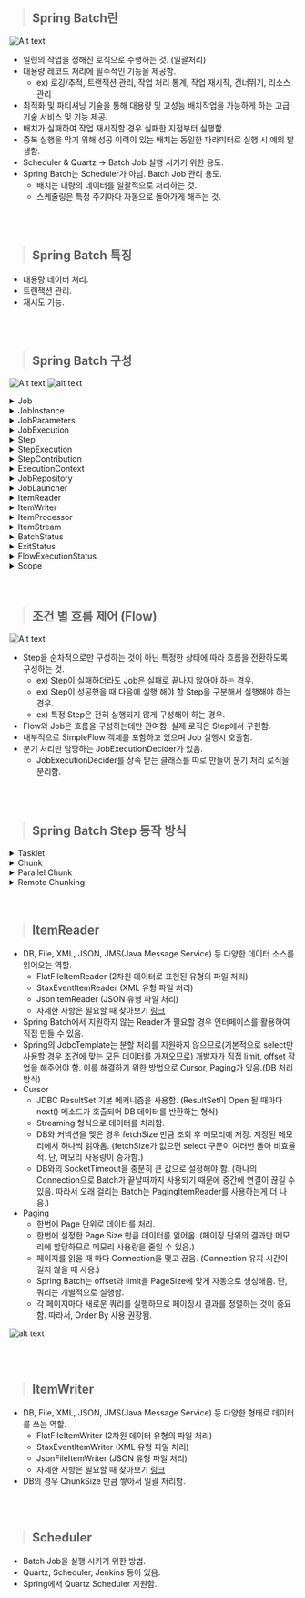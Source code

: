 > ## Spring Batch란

![Alt text](image/image-0.png)

- 일련의 작업을 정해진 로직으로 수행하는 것. (일괄처리)
- 대용량 레코드 처리에 필수적인 기능을 제공함.
  - ex) 로깅/추적, 트랜잭션 관리, 작업 처리 통계, 작업 재시작, 건너뛰기, 리소스 관리
- 최적화 및 파티셔닝 기술을 통해 대용량 및 고성능 배치작업을 가능하게 하는 고급 기술 서비스 및 기능 제공.
- 배치가 실패하여 작업 재시작할 경우 실패한 지점부터 실행함.
- 중복 실행을 막기 위해 성공 이력이 있는 배치는 동일한 파라미터로 실행 시 예외 발생함.
- Scheduler & Quartz -> Batch Job 실행 시키기 위한 용도.
- Spring Batch는 Scheduler가 아님. Batch Job 관리 용도.
  - 배치는 대량의 데이터를 일괄적으로 처리하는 것.
  - 스케줄링은 특정 주기마다 자동으로 돌아가게 해주는 것.

<br/>
<br/>

> ## Spring Batch 특징

- 대용량 데이터 처리.
- 트랜잭션 관리.
- 재시도 기능.

<br/>
<br/>

> ## Spring Batch 구성

![Alt text](image/image.png)
![alt text](image/image-16.png)

<details>
    <summary>Job</summary>

- 배치 처리 과정을 하나의 단위로 만들어 놓은 객체.
- 배치 처리 과정에 있어 전체 계층 최상단에 위치.
- SimpleJob (순차적으로 step 실행 시키는 job)
- FlowJob (특정한 조건과 흐름에 따라 Step 구성하여 실행 시키는 job)

  ![alt text](image/image-7.png)

</details>

<details>
    <summary>JobInstance</summary>

- Job 실행 될 때 생성되는 하나의 Job 논리 실행 단위이며, Job의 상태정보를 가짐.
- Job 실행 시점이 다르므로 Job 실행을 구분해야함.
- DB에서 저장된 캐시 ((Job + JobParameter)해싱) 확인 후 기존 캐시된 instance 없으면 새로 만듬.
- 기본적으로 SpringBoot는 job을 모두 실행함. 설정을 통해 ApplicationRunner 구현체를 통해 실행할 수 있도록 하기. (spring.batch.job.enabled = false)
- </details>

<details>
    <summary>JobParameters</summary>

- JobInstance 구별 역할 및 JobInstance에 보내는 매개변수 역할.
- String, Double, Long, Date 4가지 형식만 지원함.
- 생성 및 바인딩 방법.
  - 앱 실행시 주입 (Java -jar LogBatch.jar requestDate=20210101)
  - 코드로 생성 (JobParameterBuilder, DefaultJobParametersConvertor)
  - SpEL 이용 (@Value("#{jobParameter[requestDate]}"), @JobScope, @StepScope)
- Step에서 사용가능.

</details>

<details>
    <summary>JobExecution</summary>

- JobInstance 실행 결과 상태, 시작시간, 종료시간, 생성시간 등의 정보를 담고 있음.
- FAILED, COMPLETED 등 실행 결과 상태를 가지며, COMPLETED는 실행 완료로 간주되어 재실행 불가능. FAILED는 재실행 가능. 즉, 하나의 JobInstance 실행 결과가 COMPLETED가 될 때까지 JobInstance 재실행 가능.
- 캐시된 JobInstance가 있는 경우, Failed 경우에만 동일한 JobInstance 실행 가능.

  ![alt text](image/image-8.png)
  ![alt text](image/image-9.png)

</details>

<details>
    <summary>Step</summary>

- Job의 배치처리를 정의하고 컨트롤하는데 필요한 모든 정보를 가지고 있는 도메인 객체.
- 배치작업을 어떻게 구성하고 실행할 것인지 Job의 세부작업을 Task 기반으로 설정하고 명세한 객체.
- Job은 최소 1개 이상의 step을 가져야함.
- 기본 구현체
  - TaskletStep (가장 기본이 되는 클래스. Tasklet 타입의 구현체 제어)
  - PartitionStep (멀티스레드 방식으로 Step을 여러개로 분리해서 실행)
  - JobStep (Step 내에서 Job 실행. job->step->job->step)
  - FlowStep (Step 안에서 Flow 실행)
- 기본적으로 Job은 여러 Step으로 구성되며, 각 Step은 실제 해야할 일들이 정의되어 있음.

  ![alt text](image/image-10.png)

</details>

<details>
    <summary>StepExecution</summary>

- Step 실행 시도를 의미하며 실행 중 발생한 정도들을 저장하는 객체.
- Step의 시작, 종료, 상태 등의 정보, JobExecution에 저장되는 정보 외에 Read Count, Write Count, Commit Count, Skip Count 등의 정보를 가짐.
- Job이 재실행 되더라도 이미 성공한 Step은 재실행하지 않으며 실패한 Step부터 실행됨.
- Job 하나에 여러 Step이 있을 때, 실패한 Step 이후의 Step은 실행 되지 않으므로 실패 이후의 Step은 StepExecution 생성 안됨.
- StepExecution 하나라도 실패한다면 JobExecution 실패함.

  ![alt text](image/image-11.png)

</details>

<details>
  <summary>StepContribution</summary>

- 청크 프로세스의 변경사항을 버퍼링 한 후 StepExecution 업데이트하는 도메인 객체.
- 청크 커밋 직전 StepExecution의 apply 메서드를 호출하여 상태를 업데이트 함.

  ![alt text](image/image-12.png)

</details>

<details>
    <summary>ExecutionContext</summary>

- 키 값으로 된 컬렉션으로 StepExecution, JobExecution 객체 상태를 저장하고 공유하는 객체.

  - JobExecutionContext: Commit 시점에 데이터 저장. 각 Job별 하나씩 가짐. Job 간 공유 안됨. 해당 Job의 Step간 공유 가능.
  - StepExecutionContext: 실행 사이에 데이터 저장. 각 Step별 하나씩 가짐. Step 간 공유 안됨.

  ![alt text](image/image-13.png)

</details>

<details>
    <summary>JobRepository</summary>

- 위에서 설명한 모든 용어의 처리 정보와 배치 작업 정보를 저장하는 저장소.

  ![alt text](image/image-14.png)

</details>

<details>
    <summary>JobLauncher</summary>

- Job과 JobParameter 인자를 받아 Job 실행하고 최종 Client에게 JobExecution 반환.
- 동기적 실행. (기본값으로 JobExecution 획득하고 배치 처리를 완료한 이후 Client에게 JobExecution 반환. 스케줄러 배치 처리에 적합.)
- 비동기적 실행. (TaskExecutor를 SimpleAsyncTaskExecutor로 설정. JobExecution 획득 후 바로 Client에게 JobExecution 반환. http 요청에 의한 배치처리에 적합.)

  ![alt text](image/image-15.png)

</details>

<details>
    <summary>ItemReader</summary>

- Step에서 Item 읽어오는 인터페이스.
- 다양한 인터페이스가 존재하며 다양한 형식의 데이터(XML, Json, DB, MQ) Item 읽어올 수 있음.

</details>

<details>
    <summary>ItemWriter</summary>

- 처리 된 Data Write 할 때 사용함.
- 처기 결과에 따라 Insert, Update, Send가 될 수 있음.
- Read와 동일하게 다양한 인터페이스가 존재함.
- 기본적으로 Item을 Chunk로 묶어서 처리함.

</details>

<details>
    <summary>ItemProcessor</summary>

- Reader에서 읽어온 Item 처리하는 역할.
- 배치를 처리하는데 필수 요소는 아님.

</details>

<details>
  <summary>ItemStream</summary>

- ItemReader와 ItemWriter 처리 과정 중 상태를 저장하고 오류가 발생하면 해당 상태를 참조하여 실패한 곳에서 재시작 하도록 지원함.
- ExecutionContext를 매개변수로 받아 상태 정보를 업데이트함.
- ItemReader, ItemWriter에서 ItemStream을 구현하고 있음.

</details>

<details>
    <summary>BatchStatus</summary>

- JobExecution과 StepExecution의 속성.
- Job과 Step의 종료 후 최종 결과 상태.
- COMPLETED, STARTING, STARTED, STOPPING, STOPPED, FAILED, ABANDONED, UNKNOWN.

</details>

<details>
    <summary>ExitStatus</summary>

- JobExecution과 StepExecution의 속성.
- Job과 Step의 실행 후 종료 되었을때의 상태.
- 기본적으로 BatchStatus와 동일한 값으로 설정함.
- UNKNOWN, EXECUTING, COMPLETED, NOOP, FAILED, STOPPED.

</details>

<details>
    <summary>FlowExecutionStatus</summary>

- FlowExecution의 속성.
- Flow 실행 후 최종 결과 상태.
- Flow 내 Step의 ExitStatus 값을 FlowExecutionStatus 값으로 저장.
- COMPLETED, STOPPED, FAILED, UNKNOWN.

</details>

<details>
    <summary>Scope</summary>

- 해당 어노테이션을 추가하면 해당 함수의 파라미터에 데이터 추가 가능.
- 해당 어노테이션을 사용하면 Bean의 생성 지점을 지정된 Scope가 실행 되는 시점으로 지연시킴.
- 장점
  - Bean 생성 지연을 통해 Application 실행되는 시점이 아닌 비즈니스 로직 처리 단계에서 Job Parameter를 할당 할 수 있음.
  - 동일한 컴포넌트 병렬 혹은 동시에 사용 시 유용함.
    - ex) 서로 다른 Step에서 하나의 Tasklet을 두고 마구잡이로 상태를 변경하는 것을 막을 수 있음.
- @JobScope
  - 해당 어노테이션과 @Bean을 사용하면 해당 컴포넌트 Job 실행 시점에 Spring Bean 생성함.
  - JobParameters, JobExecutionContext 사용 가능.
  - Step 선언문에 적용.
- @StepScope
  - 해당 어노테이션과 @Bean을 사용하면 해당 컴포넌트 Step 실행 시점에 Spring Bean으로 생성함.
  - JobParameters, JobExecutionContext, StepExecutionContext 사용 가능.
  - Tasklet, ItemReader, ItemWriter, ItemProcessor 선언문에 적용.

</details>

<br/>
<br/>

> ## 조건 별 흐름 제어 (Flow)

![Alt text](image/image-3.png)

- Step을 순차적으로만 구성하는 것이 아닌 특정한 상태에 따라 흐름을 전환하도록 구성하는 것.
  - ex) Step이 실패하더라도 Job은 실패로 끝나지 않아야 하는 경우.
  - ex) Step이 성공했을 때 다음에 실행 해야 할 Step을 구분해서 실행해야 하는 경우.
  - ex) 특정 Step은 전혀 실행되지 않게 구성해야 하는 경우.
- Flow와 Job은 흐름을 구성하는데만 관여함. 실제 로직은 Step에서 구현함.
- 내부적으로 SimpleFlow 객체를 포함하고 있으며 Job 실행시 호출함.
- 분기 처리만 담당하는 JobExecutionDecider가 있음.
  - JobExecutionDecider를 상속 받는 클래스를 따로 만들어 분기 처리 로직을 분리함.

<br/>
<br/>

> ## Spring Batch Step 동작 방식

<details>
    <summary>Tasklet</summary>

- Step 단계에서 '단일 레코드', '파일' 등 하나의 작업만 처리하는 방식.
- 각각의 처리를 하나의 트랜잭션에서 처리함.
- 파일을 읽고 처리한 다음 결과를 데이터베이스에 쓰는 등의 작업을 수행함.
- 단일 작업으로 작업이 끝날 때까지 대기 해야함.
- 대용량 데이터 처리에 적합하지 않음.
- Step은 Tasklet 단위로 처리되고, Tasklet 중에서 ChunkOrientedTasklet을 통해 Chunk를 처리함.

</details>

<details>
    <summary>Chunk</summary>

![alt text](image/image-4.png)
![alt text](image/image-5.png)

- Chunk: 데이터를 일정한 크기로 나눈 데이터 셋.
  - Chunk 단위로 나누면 전체 데이터를 한 번에 처리하지 않아도 되어 메모리 부하를 줄이고 성능을 향상시킬 수 있음.
- Step 단계에서 '단일 레코드를 묶어서' Chunk로 만들고 여러 Chunk 작업을 처리하는 방식.
- 묶인 레코드 Chunk를 각각 하나의 트랜잭션으로 처리하므로 실패시 해당 Chunk만 롤백.
- 병렬 처리를 위해 Chunk 사용하되, 순차적으로 처리하는 방식임.
- 대용량 데이터를 처리할 때 사용하며, 중복 처리나 실패한 레코드 처리 등 예외 상황에 대한 대처가 용이함.
- Reader로 하나의 데이터를 읽어옴.
- 읽어온 데이터를 Processor에서 가공.
- 가공된 데이터들을 별도의 공간에 Chunk 단위 만큼 모음.
- 다 쌓이면 Writer에 전달하고 Writer는 해당 데이터들을 일괄 저장함.
- Chunk Size vs Page Size
  - Chunk Size는 트랜잭션 범위를 설정하는 방법. 즉, 한 번에 처리할(커밋) 데이터의 수를 의미함.
  - Page Size는 처리할 데이터의 수를 설정하는 방법. 즉, 한 번에 몇개의 데이터를 처리할지 의미함.
  - 예를 들어, Chunk Size = 10, Page Size = 2 일 경우, Reader, Processor, Writer가 한번에 2개의 데이터 처리를 5번 반복하여 총 10개의 데이터를 처리해야 한번의 커밋이 발생함.
  - 따라서, 효과적인 성능 향상은 Page Size를 크게하고 해당 사이즈에 동일한 Chunk Size를 설정하여 대용량 처리 후 한번에 커밋하는 것이 좋음.
- PagingReader 주의사항
  - 페이징 처리 시 각 쿼리에 Offset, Limit를 지정해야함. 이때, 순서가 보장될 수 있도록 Order By를 사용해야 함.

</details>

<details>
    <summary>Parallel Chunk</summary>

![Alt text](image/image-1.png)

- Chunk 방식의 처리에서 더욱 빠른 처리 속도를 위해 Chunk를 독립적으로 처리하여 여러 개의 Chunk를 병렬로 처리 하는 방식.
- 여러 대의 서버에서 동시에 작업을 처리할 때 사용할 수 있음.

</details>

<details>
    <summary>Remote Chunking</summary>

![Alt text](image/image-2.png)

- 여러 대의 서버에서 대용량 데이터 처리를 수행할 때 사용함.
- 서버 간에 데이터를 공유하고 각 서버에서 병렬로 처리함.

</details>

<br/>
<br/>

> ## ItemReader

- DB, File, XML, JSON, JMS(Java Message Service) 등 다양한 데이터 소스를 읽어오는 역할.
  - FlatFileItemReader (2차원 데이터로 표현된 유형의 파일 처리)
  - StaxEventItemReader (XML 유형 파일 처리)
  - JsonItemReader (JSON 유형 파일 처리)
  - 자세한 사항은 필요할 때 찾아보기 [링크](https://tonylim.tistory.com/434)
- Spring Batch에서 지원하지 않는 Reader가 필요할 경우 인터페이스를 활용하여 직접 만들 수 있음.
- Spring의 JdbcTemplate는 분할 처리를 지원하지 않으므로(기본적으로 select만 사용할 경우 조건에 맞는 모든 데이터를 가져오므로) 개발자가 직접 limit, offset 작업을 해주어야 함. 이를 해결하기 위한 방법으로 Cursor, Paging가 있음.(DB 처리 방식)
- Cursor
  - JDBC ResultSet 기본 메커니즘을 사용함. (ResultSet이 Open 될 때마다 next() 메소드가 호출되어 DB 데이터를 반환하는 형식)
  - Streaming 형식으로 데이터를 처리함.
  - DB와 커넥션을 맺은 경우 fetchSize 만큼 조회 후 메모리에 저장. 저장된 메모리에서 하나씩 읽아옴. (fetchSize가 없으면 select 구문이 여러번 돌아 비효율적. 단, 메모리 사용량이 증가함.)
  - DB와의 SocketTimeout을 충분히 큰 값으로 설정해야 함. (하나의 Connection으로 Batch가 끝날때까지 사용되기 때문에 중간에 연결이 끊길 수 있음. 따라서 오래 걸리는 Batch는 PagingItemReader를 사용하는게 더 나음.)
- Paging
  - 한번에 Page 단위로 데이터를 처리.
  - 한번에 설정한 Page Size 만큼 데이터를 읽어옴. (페이징 단위의 결과만 메모리에 할당하므로 메모리 사용량을 줄일 수 있음.)
  - 페이지를 읽을 때 마다 Connection을 맺고 끊음. (Connection 유지 시간이 길지 않을 때 사용.)
  - Spring Batch는 offset과 limit을 PageSize에 맞게 자동으로 생성해줌. 단, 쿼리는 개별적으로 실행함.
  - 각 페이지마다 새로운 쿼리를 실행하므로 페이징시 결과를 정렬하는 것이 중요함. 따라서, Order By 사용 권장됨.

![alt text](image/image-6.png)

<br/>
<br/>

> ## ItemWriter

- DB, File, XML, JSON, JMS(Java Message Service) 등 다양한 형태로 데이터를 쓰는 역할.
  - FlatFileItemWriter (2차원 데이터 유형의 파일 처리)
  - StaxEventItemWriter (XML 유형 파일 처리)
  - JsonFileItemWriter (JSON 유형 파일 처리)
  - 자세한 사항은 필요할 때 찾아보기 [링크](https://tonylim.tistory.com/435)
- DB의 경우 ChunkSize 만큼 쌓아서 일괄 처리함.

<br/>
<br/>

> ## Scheduler

- Batch Job을 실행 시키기 위한 방법.
- Quartz, Scheduler, Jenkins 등이 있음.
- Spring에서 Quartz Scheduler 지원함.
